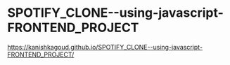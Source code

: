 # SPOTIFY_CLONE--using-javascript-FRONTEND_PROJECT

https://kanishkagoud.github.io/SPOTIFY_CLONE--using-javascript-FRONTEND_PROJECT/
